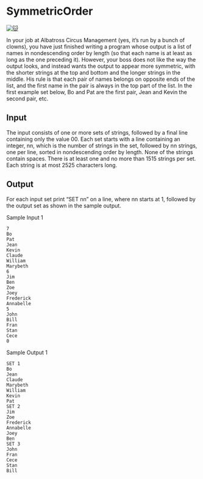 # SymmetricOrder

[![:cat:](https://open.kattis.com/favicon)](https://open.kattis.com/problems/symmetricorder)

In your job at Albatross Circus Management (yes, it’s run by a bunch of clowns), you have just finished writing a program whose output is a list of names in nondescending order by length (so that each name is at least as long as the one preceding it). However, your boss does not like the way the output looks, and instead wants the output to appear more symmetric, with the shorter strings at the top and bottom and the longer strings in the middle. His rule is that each pair of names belongs on opposite ends of the list, and the first name in the pair is always in the top part of the list. In the first example set below, Bo and Pat are the first pair, Jean and Kevin the second pair, etc.

## Input

The input consists of one or more sets of strings, followed by a final line containing only the value 00. Each set starts with a line containing an integer, nn, which is the number of strings in the set, followed by nn strings, one per line, sorted in nondescending order by length. None of the strings contain spaces. There is at least one and no more than 1515 strings per set. Each string is at most 2525 characters long.

## Output

For each input set print “SET nn” on a line, where nn starts at 1, followed by the output set as shown in the sample output.

Sample Input 1 	
```
7
Bo
Pat
Jean
Kevin
Claude
William
Marybeth
6
Jim
Ben
Zoe
Joey
Frederick
Annabelle
5
John
Bill
Fran
Stan
Cece
0
```

Sample Output 1
```
SET 1
Bo
Jean
Claude
Marybeth
William
Kevin
Pat
SET 2
Jim
Zoe
Frederick
Annabelle
Joey
Ben
SET 3
John
Fran
Cece
Stan
Bill
```
